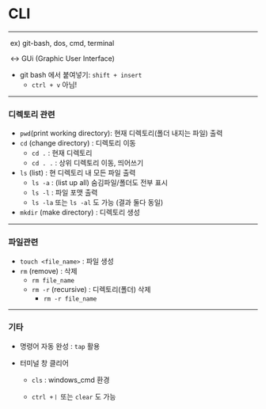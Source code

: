 # CLI

---

​	ex) git-bash, dos, cmd, terminal

​	↔ GUi (Graphic User Interface)

- git bash 에서 붙여넣기: `shift + insert` 
  - `ctrl + v` 아님!

---

### 디렉토리 관련

- `pwd`(print working directory): 현재 디렉토리(폴더 내지는 파일) 출력
- `cd` (change directory) : 디렉토리 이동
  - `cd .`  : 현재 디렉토리
  - `cd . .`   : 상위 디렉토리 이동, 띄어쓰기
- `ls` (list) : 현 디렉토리 내 모든 파일 출력
  - `ls -a` : (list up all) 숨김파일/폴더도 전부 표시
  - `ls -l` : 파일 포맷 출력
  - `ls -la` 또는 `ls -al` 도 가능 (결과 둘다 동일)
- `mkdir` (make directory) : 디렉토리 생성

---

### 파일관련

- `touch <file_name>` : 파일 생성
- `rm` (remove) : 삭제
  - `rm file_name`
  - `rm -r` (recursive) : 디렉토리(폴더) 삭제
    - `rm -r file_name`

---

### 기타

- 명령어 자동 완성 : `tap` 활용

- 터미널 창 클리어

  - `cls` : windows_cmd 환경  

  - `ctrl +ㅣ` 또는 `clear` 도 가능